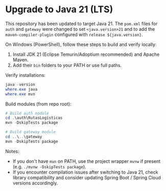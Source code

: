 # Upgrade to Java 21 (LTS)

This repository has been updated to target Java 21. The `pom.xml` files for `auth` and `gateway` were changed to set `<java.version>21` and to add the `maven-compiler-plugin` configured with `release ${java.version}`.

On Windows (PowerShell), follow these steps to build and verify locally:

1. Install JDK 21 (Eclipse Temurin/Adoptium recommended) and Apache Maven.
2. Add their `bin` folders to your PATH or use full paths.

Verify installations:

```powershell
java -version
where.exe java
where.exe mvn
```

Build modules (from repo root):

```powershell
# Build auth module
cd .\auth\RutasLogisticas
mvn -DskipTests package

# Build gateway module
cd ..\..\gateway
mvn -DskipTests package
```

Notes:

- If you don't have `mvn` on PATH, use the project wrapper `mvnw` if present (e.g. `./mvnw -DskipTests package`).
- If you encounter compilation issues after switching to Java 21, check library compatibility and consider updating Spring Boot / Spring Cloud versions accordingly.
